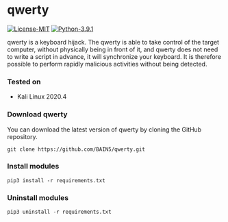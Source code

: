 # qwerty

[![License-MIT](https://img.shields.io/badge/License-MIT-success)](https://github.com/BAIN5/qwerty/blob/main/LICENSE)
[![Python-3.9.1](https://img.shields.io/badge/Python-3.9.1-blue)](https://www.python.org/downloads/release/python-391/)

qwerty is a keyboard hijack. The qwerty is able to take control of the target computer, without physically being in front of it, and qwerty does not need to write a script in advance, it will synchronize your keyboard. It is therefore possible to perform rapidly malicious activities without being detected.

### Tested on

- Kali Linux 2020.4

### Download qwerty

You can download the latest version of qwerty by cloning the GitHub repository.

	git clone https://github.com/BAIN5/qwerty.git

### Install modules

	pip3 install -r requirements.txt

### Uninstall modules

	pip3 uninstall -r requirements.txt
